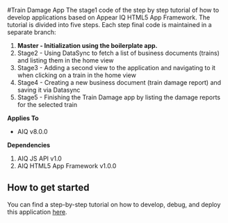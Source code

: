 #Train Damage App
The stage1 code of the step by step tutorial of how to develop applications based on Appear IQ HTML5 App Framework.
The tutorial is divided into five steps. Each step final code is maintained in a separate branch:
  1. **Master - Initialization using the boilerplate app.**
  2. Stage2 - Using DataSync to fetch a list of business documents (trains) and listing them in the home view
  3. Stage3 - Adding a second view to the application and navigating to it when clicking on a train in the home view
  4. Stage4 - Creating a new business document (train damage report) and saving it via Datasync
  5. Stage5 - Finishing the Train Damage app by listing the damage reports for the selected train

**Applies To**

* AIQ v8.0.0 

**Dependencies**

1. AIQ JS API v1.0
2. AIQ HTML5 App Framework v1.0.0

## How to get started
You can find a step-by-step tutorial on how to develop, debug, and deploy this application [here](https://docs.appeariq.com/display/AIQDEVBETA/Create+app+from+scratch%2C+using+AIQ+datasync).

